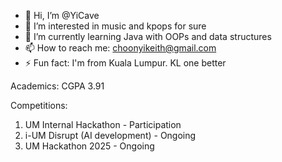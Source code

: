 - 👋 Hi, I’m @YiCave
- 👀 I’m interested in music and kpops for sure
- 🌱 I’m currently learning Java with OOPs and data structures
- 📫 How to reach me: choonyikeith@gmail.com 
- ⚡ Fun fact: I'm from Kuala Lumpur. KL one better

Academics:
CGPA 3.91

Competitions:
1. UM Internal Hackathon - Participation
2. i-UM Disrupt (AI development) - Ongoing
3. UM Hackathon 2025 - Ongoing
